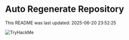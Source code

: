 # Auto Regenerate Repository

This README was last updated: 2025-06-20 23:52:25

 ![TryHackMe](https://tryhackme.com/badge/533634)
